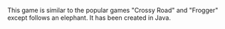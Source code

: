 This game is similar to the popular games "Crossy Road" and "Frogger" except follows an elephant. It has been created in Java.
